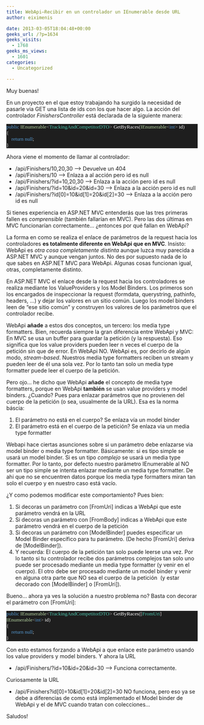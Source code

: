 ```yaml
---
title: WebApi–Recibir en un controlador un IEnumerable desde URL
author: eiximenis

date: 2013-03-05T18:04:48+00:00
geeks_url: /?p=1634
geeks_visits:
  - 1768
geeks_ms_views:
  - 1601
categories:
  - Uncategorized

---
```

Muy buenas!

En un proyecto en el que estoy trabajando ha surgido la necesidad de pasarle via GET una lista de ids con los que hacer algo. La acción del controlador _FinishersController_ está declarada de la siguiente manera:

<div style="font-size: 10pt; font-family: consolas; background: #1e1e1e; color: #dcdcdc">
  <p style="margin: 0px">
    <span style="color: #569cd6">public</span> <span style="color: #b8d7a3">IEnumerable</span><span style="color: #b4b4b4"><</span><span style="color: #4ec9b0">TrackingAndCompetitorDTO</span><span style="color: #b4b4b4">></span> <span style="color: white">GetByRaces</span>(<span style="color: #b8d7a3">IEnumerable</span><span style="color: #b4b4b4"><</span><span style="color: #569cd6">int</span><span style="color: #b4b4b4">></span> <span style="color: white">id</span>)
  </p>
  
  <p style="margin: 0px">
    {
  </p>
  
  <p style="margin: 0px">
    &#160;&#160;&#160; <span style="color: #569cd6">return</span> <span style="color: #569cd6">null</span>;
  </p>
  
  <p style="margin: 0px">
    }
  </p></p>
</div>

Ahora viene el momento de llamar al controlador:

  * /api/Finishers/10,20,30 –> Devuelve un 404 
  * /api/Finishers/10 –> Enlaza a al acción pero id es null 
  * /api/Finishers/?id=10,20,30 –> Enlaza a la acción pero id es null 
  * /api/Finishers/?id=10&id=20&id=30 –> Enlaza a la acción pero id es null 
  * /api/Finishers/?id[0]=10&id[1]=20&id[2]=30 –> Enlaza a la acción pero id es null 

Si tienes experiencia en ASP.NET MVC entenderás que las tres primeras fallen es _comprensible_ (también fallarían en MVC). Pero las dos últimas en MVC funcionarían correctamente… ¿entonces por qué fallan en WebApi?

La forma en como se realiza el enlace de parámetros de la request hacia los controladores **es totalmente diferente en WebApi que en MVC**. Insisto: WebApi es _otra cosa completamente distinta_ aunque luzca muy parecida a ASP.NET MVC y aunque vengan juntos. No des por supuesto nada de lo que sabes en ASP.NET MVC para WebApi. Algunas cosas funcionan igual, otras, completamente distinto.

En ASP.NET MVC el enlace desde la request hacia los controladores se realiza mediante los ValueProviders y los Model Binders. Los primeros son los encargados de inspeccionar la request (formdata, querystring, pathinfo, headers, …) y dejar los valores en un sitio común. Luego los model binders leen de “ese sitio común” y construyen los valores de los parámetros que el controlador recibe.

WebApi **añade** a estos dos conceptos, un tercero: los media type formatters. Bien, recuerda siempre la gran diferencia entre WebApi y MVC: En MVC se usa un buffer para guardar la petición (y la respuesta). Eso significa que los value providers pueden leer n veces el cuerpo de la petición sin que de error. En WebApi NO. WebApi es, por decirlo de algún modo, _stream-based_. Nuestros media type formatters reciben un stream y pueden leer de él una sola vez. Por lo tanto tan solo un media type formatter puede leer el cuerpo de la petición.

Pero ojo… he dicho que WebApi **añade** el concepto de media type formatters, porque en WebApi **también** se usan value providers y model binders. ¿Cuando? Pues para enlazar parámetros que no provienen del cuerpo de la petición (o sea, usualmente de la URL). Esa es la norma báscia:

  1. El parámetro no está en el cuerpo? Se enlaza vía un model binder 
  2. El parámetro está en el cuerpo de la petición? Se enlaza via un media type formatter 

Webapi hace ciertas asunciones sobre si un parámetro debe enlazarse via model binder o media type formatter. Básicamente: si es tipo simple se usará un model binder. Si es un tipo _complejo_ se usará un media type formatter. Por lo tanto, por defecto nuestro parámetro IEnumerable<int> al NO ser un tipo simple se intenta enlazar mediante un media type formatter. De ahi que no se encuentren datos porque los media type formatters miran tan solo el cuerpo y en nuestro caso está vacío. 

¿Y como podemos modificar este comportamiento? Pues bien:

  1. Si decoras un parámetro con [FromUri] indicas a WebApi que este parámetro vendrá en la URL 
  2. Si decoras un parámetro con [FromBody] indicas a WebApi que este parámetro vendrá en el cuerpo de la petición 
  3. Si decoras un parámetro con [ModelBinder] puedes especificar un Model Binder específico para tu parámetro. (De hecho [FromUri] deriva de [ModelBinder]). 
  4. Y recuerda: El cuerpo de la petición tan solo puede leerse una vez. Por lo tanto si tu controlador recibe dos parámetros complejos tan solo uno puede ser procesado mediante un media type formatter (y venir en el cuerpo). El otro debe ser procesado mediante un model binder y venir en alguna otra parte que NO sea el cuerpo de la petición&#160; (y estar decorado con [ModelBinder] o [FromUri]). 

Bueno… ahora ya ves la solución a nuestro problema no? Basta con decorar el parámetro con [FromUri]:

<div style="font-size: 10pt; font-family: consolas; background: #1e1e1e; color: #dcdcdc">
  <p style="margin: 0px">
    <span style="color: #569cd6">public</span> <span style="color: #b8d7a3">IEnumerable</span><span style="color: #b4b4b4"><</span><span style="color: #4ec9b0">TrackingAndCompetitorDTO</span><span style="color: #b4b4b4">></span> <span style="color: white">GetByRaces</span>([<span style="color: #4ec9b0">FromUri</span>] <span style="color: #b8d7a3">IEnumerable</span><span style="color: #b4b4b4"><</span><span style="color: #569cd6">int</span><span style="color: #b4b4b4">></span> <span style="color: white">id</span>)
  </p>
  
  <p style="margin: 0px">
    {
  </p>
  
  <p style="margin: 0px">
    &#160;&#160;&#160; <span style="color: #569cd6">return</span> <span style="color: #569cd6">null</span>;
  </p>
  
  <p style="margin: 0px">
    }
  </p></p>
</div>

Con esto estamos forzando a WebApi a que enlace este parámetro usando los value providers y model binders. Y ahora la URL

  * /api/Finishers/?id=10&id=20&id=30 –> Funciona correctamente. 

Curiosamente la URL

  * /api/Finishers?id[0]=10&id[1]=20&id[2]=30 NO funciona, pero eso ya se debe a diferencias de como está implementado el Model binder de WebApi y el de MVC cuando tratan con colecciones… 

Saludos!